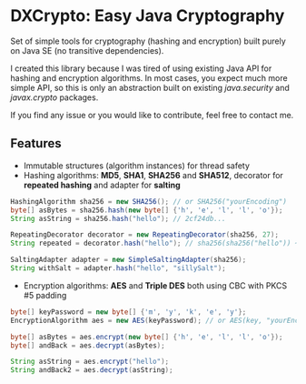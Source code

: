 DXCrypto: Easy Java Cryptography
================================
Set of simple tools for cryptography (hashing and encryption) built purely on Java SE (no transitive dependencies).

I created this library because I was tired of using existing Java API for hashing and encryption algorithms.
In most cases, you expect much more simple API, so this is only an abstraction built on existing
*java.security* and *javax.crypto* packages.

If you find any issue or you would like to contribute, feel free to contact me.

Features
--------

- Immutable structures (algorithm instances) for thread safety
- Hashing algorithms: **MD5**, **SHA1**, **SHA256** and **SHA512**, decorator for **repeated hashing** and adapter for **salting**

```java
HashingAlgorithm sha256 = new SHA256(); // or SHA256("yourEncoding")
byte[] asBytes = sha256.hash(new byte[] {'h', 'e', 'l', 'l', 'o'});
String asString = sha256.hash("hello"); // 2cf24db...

RepeatingDecorator decorator = new RepeatingDecorator(sha256, 27);
String repeated = decorator.hash("hello"); // sha256(sha256("hello")) ~ 27x

SaltingAdapter adapter = new SimpleSaltingAdapter(sha256);
String withSalt = adapter.hash("hello", "sillySalt");
```

- Encryption algorithms: **AES** and **Triple DES** both using CBC with PKCS #5 padding

```java
byte[] keyPassword = new byte[] {'m', 'y', 'k', 'e', 'y'};
EncryptionAlgorithm aes = new AES(keyPassword); // or AES(key, "yourEncoding")

byte[] asBytes = aes.encrypt(new byte[] {'h', 'e', 'l', 'l', 'o'});
byte[] andBack = aes.decrypt(asBytes);

String asString = aes.encrypt("hello");
String andBack2 = aes.decrypt(asString);
```
